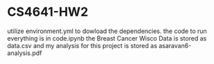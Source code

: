 # CS4641-HW2

utilize environment.yml to dowload the dependencies. 
the code to run everything is in code.ipynb
the Breast Cancer Wisco Data is stored as data.csv
and my analysis for this project is stored as asaravan6-analysis.pdf
